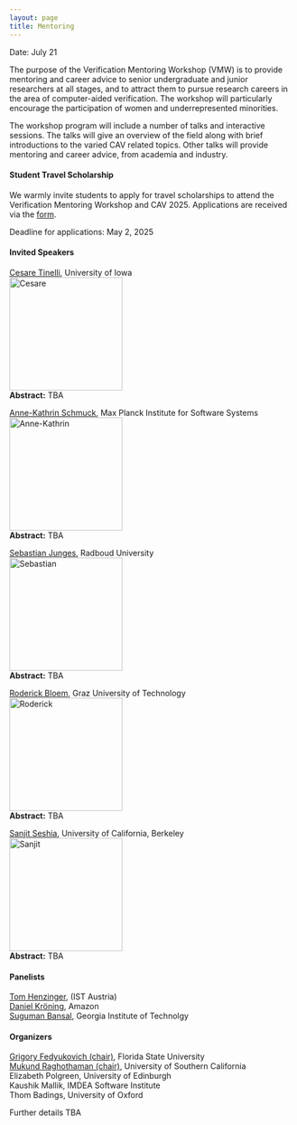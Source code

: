 ```yaml
---
layout: page
title: Mentoring
---
```

Date: July 21

The purpose of the Verification Mentoring Workshop (VMW) is to provide mentoring and career advice to senior undergraduate and junior researchers at all stages, and to attract them to pursue research careers in the area of computer-aided verification. The workshop will particularly encourage the participation of women and underrepresented minorities.

The workshop program will include a number of talks and interactive sessions. The talks will give an overview of the field along with brief introductions to the varied CAV related topics. Other talks will provide mentoring and career advice, from academia and industry.

#### Student Travel Scholarship

We warmly invite students to apply for travel scholarships to attend the Verification Mentoring Workshop and CAV 2025. Applications are received via the [form](https://docs.google.com/forms/d/e/1FAIpQLSd7d0zcZ6BSepxDfY2hmb2fL8Go7_SWTL_VDkjxjBeprz3Qhw/viewform?usp=dialog).

Deadline for applications: May 2, 2025

#### Invited Speakers
[Cesare Tinelli](https://homepage.cs.uiowa.edu/~tinelli/), University of Iowa <br>
<img src="https://conferences.i-cav.org/2025/assets/img/cesare.jpg" alt="Cesare" width="200"> <br>
**Abstract:** TBA <br>

[Anne-Kathrin Schmuck](https://wp.mpi-sws.org/akschmuck/), Max Planck Institute for Software Systems <br>
<img src="https://conferences.i-cav.org/2025/assets/img/akschmuck.jpg" alt="Anne-Kathrin" width="200"> <br>
**Abstract:** TBA <br>

[Sebastian Junges](https://sjunges.github.io/), Radboud University <br>
<img src="https://conferences.i-cav.org/2025/assets/img/sebastian.jpg" alt="Sebastian" width="200"> <br>
**Abstract:** TBA <br>

[Roderick Bloem](https://www.iaik.tugraz.at/person/roderick-bloem/), Graz University of Technology <br>
<img src="https://conferences.i-cav.org/2025/assets/img/Roderick-2.jpg" alt="Roderick" width="200"> <br>
**Abstract:** TBA <br>

[Sanjit Seshia](https://people.eecs.berkeley.edu/~sseshia/), University of California, Berkeley <br>
<img src="https://conferences.i-cav.org/2025/assets/img/sanjit.jpg" alt="Sanjit" width="200"> <br>
**Abstract:** TBA <br>

#### Panelists
[Tom Henzinger](https://pub.ista.ac.at/~tah/), (IST Austria) <br>
[Daniel Kröning](https://www.kroening.com/), Amazon <br>
[Suguman Bansal](https://suguman.github.io/), Georgia Institute of Technolgy

#### Organizers
[Grigory Fedyukovich (chair)](mailto:grigory@cs.fsu.edu), Florida State University <br>
[Mukund Raghothaman (chair)](mailto:raghotha@usc.edu), University of Southern California <br>
Elizabeth Polgreen, University of Edinburgh <br>
Kaushik Mallik, IMDEA Software Institute <br>
Thom Badings, University of Oxford

Further details TBA